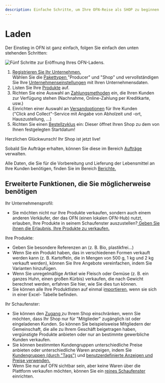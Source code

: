 ```yaml
---
description: Einfache Schritte, um Ihre OFN-Reise als SHOP zu beginnen
---
```


# Laden

Der Einstieg in OFN ist ganz einfach, folgen Sie einfach den unten stehenden Schritten:

![Fünf Schritte zur Eröffnung Ihres OFN-Ladens.](../.gitbook/assets/set-up-in-5-steps-draft.png)

1. [Registrieren Sie Ihr Unternehmen.](../basic-features/register-and-create-your-profile.md)\
   Wählen Sie die [Pakettypen ](../basic-features/enterprise-profile/package-types.md)"Producer" und "Shop" und vervollständigen Sie Ihre [Unternehmenseinstellungen](../basic-features/enterprise-profile/enterprise-settings.md) mit Ihren Unternehmensdaten.
2. Listen Sie Ihre [Produkte](../basic-features/products-1/) auf.
3. Richten Sie eine Auswahl an [Zahlungsmethoden](../basic-features/shopfront/payment-methods.md) ein, die Ihren Kunden zur Verfügung stehen (Nachnahme, Online-Zahlung per Kreditkarte, usw.)
4. Einrichten einer Auswahl an [Versandoptionen](../basic-features/shopfront/shipping-methods.md) für Ihre Kunden\
   ("Click and Collect"-Service mit Angabe von Abholzeit und -ort, Hauszustellung, ...)
5. Richten Sie einen [Bestellzyklus](../basic-features/shopfront/order-cycle/) ein: Dieser öffnet Ihren Shop zu dem von Ihnen festgelegten Startdatum!

Herzlichen Glückwunsch! Ihr Shop ist jetzt live!

Sobald Sie Aufträge erhalten, können Sie diese im Bereich [Aufträge](../basic-features/orders/) verwalten.

Alle Daten, die Sie für die Vorbereitung und Lieferung der Lebensmittel an Ihre Kunden benötigen, finden Sie im Bereich [Berichte.](../basic-features/orders/)

## Erweiterte Funktionen, die Sie möglicherweise benötigen

Ihr Unternehmensprofil:

* Sie möchten nicht nur Ihre Produkte verkaufen, sondern auch einem anderen Verkäufer, der das OFN (einen lokalen OFN-Hub) nutzt, erlauben, Ihre Produkte in seinem Schaufenster auszustellen?[ Geben Sie ihnen die Erlaubnis, Ihre Produkte zu verkaufen.](../basic-features/enterprise-profile/enterprise-to-enterprise-permissions-e2es.md)

Ihre Produkte:

* Geben Sie besondere Referenzen an (z. B. Bio, plastikfrei...)
* Wenn Sie ein Produkt haben, das in verschiedenen Formen verkauft werden kann (z. B. Kartoffeln, die in Mengen von 500 g, 1 kg und 2 kg verkauft werden), können Sie Ihre Angebote vereinfachen, indem Sie Varianten hinzufügen.
* Wenn Sie unregelmäßige Artikel wie Fleisch oder Gemüse (z. B. ein ganzes Huhn, einen großen Kürbis) verkaufen, die nach Gewicht berechnet werden, erfahren Sie hier, wie Sie dies tun können.
* Sie können alle Ihre Produktlisten auf einmal i[mportieren](../basic-features/products-1/product-and-inventory-import.md), wenn sie sich in einer Excel- Tabelle befinden.&#x20;

Ihr Schaufenster:

* Sie können den [Zugang ](../basic-features/shopfront/private-shopfront.md)zu Ihrem Shop einschränken, wenn Sie möchten, dass Ihr Shop nur für "Mitglieder" zugänglich ist oder eingeladenen Kunden. So können Sie beispielsweise Mitgliedern der Gemeinschaft, die alle zu Ihrem Geschäft beigetragen haben, vergünstigte Produkte anbieten oder nur an bestimmte gewerbliche Kunden verkaufen.
* Sie können bestimmten Kundengruppen unterschiedliche Preise anbieten oder unterschiedliche Waren anzeigen, indem Sie [Kundengruppen (durch "Tags")](../basic-features/shopfront/customer-management-and-conditional-displays-prices/tags-and-tag-rules.md) und [benutzerdefinierte Anzeigen und Preise verwenden.](../basic-features/shopfront/customer-management-and-conditional-displays-prices/customers.md)
* Wenn Sie nur auf OFN sichtbar sein, aber keine Waren über die Plattform verkaufen möchten, können Sie ein [reines Schaufenster](../basic-features/shopfront/) einrichten.
